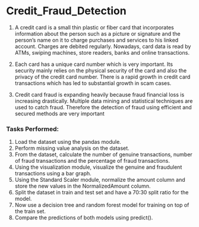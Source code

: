 # Credit_Fraud_Detection
1. A credit card is a small thin plastic or fiber card that incorporates information about the person such as a picture or signature and the person’s name on it to charge purchases and services to his linked account. Charges are debited regularly. Nowadays, card data is read by ATMs, swiping machines, store readers, banks and online transactions.

2. Each card has a unique card number which is very important. Its security mainly relies on the physical security of the card and also the privacy of the credit card number. There is a rapid growth in credit card transactions which has led to substantial growth in scam cases.

3. Credit card fraud is expanding heavily because fraud financial loss is increasing drastically. Multiple data mining and statistical techniques are used to catch fraud. Therefore the detection of fraud using efficient and secured methods are very important

### Tasks Performed:
1. Load the dataset using the pandas module.
2. Perform missing value analysis on the dataset.
3. From the dataset, calculate the number of genuine transactions, number of
fraud transactions and the percentage of fraud transactions.
4. Using the visualization module, visualize the genuine and fraudulent
transactions using a bar graph.
5. Using the Standard Scaler module, normalize the amount column and
store the new values in the NormalizedAmount column.
6. Split the dataset in train and test set and have a 70:30 split ratio for the
model.
7. Now use a decision tree and random forest model for training on top of the
train set.
8. Compare the predictions of both models using predict().
